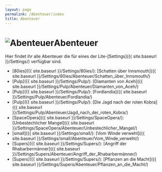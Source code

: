 ```yaml
---
layout: page
permalink: /Abenteuer/index
title: Abenteuer
---
```


<h1><img alt="Abenteuer" src="{{ site.baseurl }}/assets/images/icons/abenteuer.png" />Abenteuer</h1>

Hier findet ihr alle Abenteuer die für eines der Lite-[Settings]({{ site.baseurl }}/Settings/) verfügbar sind.

- [80ies]({{ site.baseurl }}/Settings/80ies/): [Schatten über Innsmouth]({{ site.baseurl }}/Settings/80ies/Abenteuer/Schatten_über_Innsmouth/)
- [Pulp]({{ site.baseurl }}/Settings/Pulp/): [Diamanten von Aceh]({{ site.baseurl }}/Settings/Pulp/Abenteuer/Diamanten_von_Aceh/)
- [Pulp]({{ site.baseurl }}/Settings/Pulp/): [Fordlandia]({{ site.baseurl }}/Settings/Pulp/Abenteuer/Fordlandia/)
- [Pulp]({{ site.baseurl }}/Settings/Pulp/): [Die Jagd nach der roten Kobra]({{ site.baseurl }}/Settings/Pulp/Abenteuer/Jagd_nach_der_roten_Kobra/)
- [SpaceOpera]({{ site.baseurl }}/Settings/SpaceOpera/): [Unbestechlicher Mangel]({{ site.baseurl }}/Settings/SpaceOpera/Abenteuer/Unbestechlicher_Mangel/)
- [small]({{ site.baseurl }}/Settings/small/): [Vom Winde verweht]({{ site.baseurl }}/Settings/small/Abenteuer/Vom_Winde_verweht/)
- [Supers]({{ site.baseurl }}/Settings/Supers/): [Angriff der Rhabarbermänner]({{ site.baseurl }}/Settings/Supers/Abenteuer/Angriff_der_Rhabarbermänner/)
- [Supers]({{ site.baseurl }}/Settings/Supers/): [Pflanzen an die Macht]({{ site.baseurl }}/Settings/Supers/Abenteuer/Pflanzen_an_die_Macht/)
